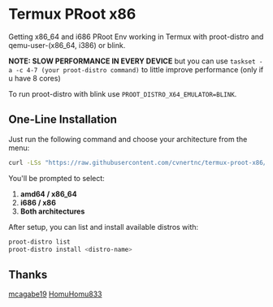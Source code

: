 # Termux PRoot x86
Getting x86_64 and i686 PRoot Env working in Termux with proot-distro and qemu-user-(x86_64, i386) or blink.

**NOTE: SLOW PERFORMANCE IN EVERY DEVICE** but you can use `taskset -a -c 4-7 (your proot-distro command)` to little improve performance (only if u have 8 cores)

To run proot-distro with blink use `PROOT_DISTRO_X64_EMULATOR=BLINK`.

## One-Line Installation

Just run the following command and choose your architecture from the menu:

```bash
curl -LSs "https://raw.githubusercontent.com/cvnertnc/termux-proot-x86/main/setup.sh" | bash
```

You'll be prompted to select:

1. **amd64 / x86\_64**
2. **i686 / x86**
3. **Both architectures**

After setup, you can list and install available distros with:

```bash
proot-distro list
proot-distro install <distro-name>
```

## Thanks

[mcagabe19](https://github.com/mcagabe19)
[HomuHomu833](https://github.com/HomuHomu833)
